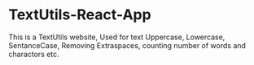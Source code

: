 # TextUtils-React-App
This is a TextUtils website, Used for text Uppercase, Lowercase, SentanceCase, Removing Extraspaces, counting number of words and charactors etc.
